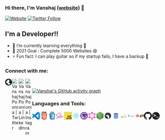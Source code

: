 <!--### Hi there 👋-->

<!--
**VanshajPoonia/VanshajPoonia** is a ✨ _special_ ✨ repository because its `README.md` (this file) appears on your GitHub profile.

Here are some ideas to get you started:

- 🔭 I’m currently working on ...
- 🌱 I’m currently learning ...
- 👯 I’m looking to collaborate on ...
- 🤔 I’m looking for help with ...
- 💬 Ask me about ...
- 📫 How to reach me: ...
- 😄 Pronouns: ...
- ⚡ Fun fact: ...
-->
### Hi there, I'm Vanshaj ([website]) 👋

[![Website](https://img.shields.io/website?label=vanshajpoonia.com&style=for-the-badge&url=https%3A%2F%2Fvanshajpoonia.com)](https://vanshajpoonia.com)
[![Twitter Follow](https://img.shields.io/twitter/follow/VanshajPoonia?color=1DA1F2&logo=twitter&style=for-the-badge)](https://twitter.com/intent/follow?original_referer=https%3A%2F%2Fgithub.com%2FVanshajPoonia&screen_name=VanshajPoonia)

## I'm a Developer!!

- 🌱 I’m currently learning everything 🤣
- 🥅 2021 Goal : Complete 5000 Websites 😆
- ⚡ Fun fact: I can play guitar so if my startup fails, I have a backup 🤣

### Connect with me:

[<img align="left" alt="vanshajpoonia.com" width="22px" src="https://raw.githubusercontent.com/iconic/open-iconic/master/svg/globe.svg" />][website]
[<img align="left" alt="Vanshaj Poonia | Twitter" width="22px" src="https://cdn.jsdelivr.net/npm/simple-icons@v3/icons/twitter.svg" />][twitter]
[<img align="left" alt="Vanshaj Poonia | LinkedIn" width="22px" src="https://cdn.jsdelivr.net/npm/simple-icons@v3/icons/linkedin.svg" />][linkedin]
[<img align="left" alt="Vanshaj Poonia | Instagram" width="22px" src="https://cdn.jsdelivr.net/npm/simple-icons@v3/icons/instagram.svg" />][instagram]

<br />

[![Vanshaj's GitHub activity graph](https://activity-graph.herokuapp.com/graph?username=vanshajpoonia&theme=xcode)](https://github.com/VanshajPoonia)
### Languages and Tools:

<img align="left" alt="Visual Studio Code" width="26px" src="https://raw.githubusercontent.com/github/explore/80688e429a7d4ef2fca1e82350fe8e3517d3494d/topics/visual-studio-code/visual-studio-code.png" />
<img align="left" alt="HTML5" width="26px" src="https://raw.githubusercontent.com/github/explore/80688e429a7d4ef2fca1e82350fe8e3517d3494d/topics/html/html.png" />
<img align="left" alt="CSS3" width="26px" src="https://raw.githubusercontent.com/github/explore/80688e429a7d4ef2fca1e82350fe8e3517d3494d/topics/css/css.png" />
<img align="left" alt="Sass" width="26px" src="https://raw.githubusercontent.com/github/explore/80688e429a7d4ef2fca1e82350fe8e3517d3494d/topics/sass/sass.png" />
<img align="left" alt="JavaScript" width="26px" src="https://raw.githubusercontent.com/github/explore/80688e429a7d4ef2fca1e82350fe8e3517d3494d/topics/javascript/javascript.png" />
<img align="left" alt="React" width="26px" src="https://raw.githubusercontent.com/github/explore/80688e429a7d4ef2fca1e82350fe8e3517d3494d/topics/react/react.png" />
<img align="left" alt="Gatsby" width="26px" src="https://raw.githubusercontent.com/github/explore/e94815998e4e0713912fed477a1f346ec04c3da2/topics/gatsby/gatsby.png" />
<img align="left" alt="GraphQL" width="26px" src="https://raw.githubusercontent.com/github/explore/80688e429a7d4ef2fca1e82350fe8e3517d3494d/topics/graphql/graphql.png" />
<img align="left" alt="Node.js" width="26px" src="https://raw.githubusercontent.com/github/explore/80688e429a7d4ef2fca1e82350fe8e3517d3494d/topics/nodejs/nodejs.png" />
<img align="left" alt="Deno" width="26px" src="https://raw.githubusercontent.com/github/explore/361e2821e2dea67711cde99c9c40ed357061cf27/topics/deno/deno.png" />
<img align="left" alt="SQL" width="26px" src="https://raw.githubusercontent.com/github/explore/80688e429a7d4ef2fca1e82350fe8e3517d3494d/topics/sql/sql.png" />
<img align="left" alt="MySQL" width="26px" src="https://raw.githubusercontent.com/github/explore/80688e429a7d4ef2fca1e82350fe8e3517d3494d/topics/mysql/mysql.png" />
<img align="left" alt="MongoDB" width="26px" src="https://raw.githubusercontent.com/github/explore/80688e429a7d4ef2fca1e82350fe8e3517d3494d/topics/mongodb/mongodb.png" />
<img align="left" alt="Git" width="26px" src="https://raw.githubusercontent.com/github/explore/80688e429a7d4ef2fca1e82350fe8e3517d3494d/topics/git/git.png" />
<img align="left" alt="GitHub" width="26px" src="https://raw.githubusercontent.com/github/explore/78df643247d429f6cc873026c0622819ad797942/topics/github/github.png" />
<img align="left" alt="Terminal" width="26px" src="https://raw.githubusercontent.com/github/explore/80688e429a7d4ef2fca1e82350fe8e3517d3494d/topics/terminal/terminal.png" />

[website]: https://vanshajpoonia.com
[twitter]: https://twitter.com/VanshajPoonia
[instagram]: https://instagram.com/vanshajpoonia
[linkedin]: https://www.linkedin.com/in/vanshaj-poonia-941204201/
